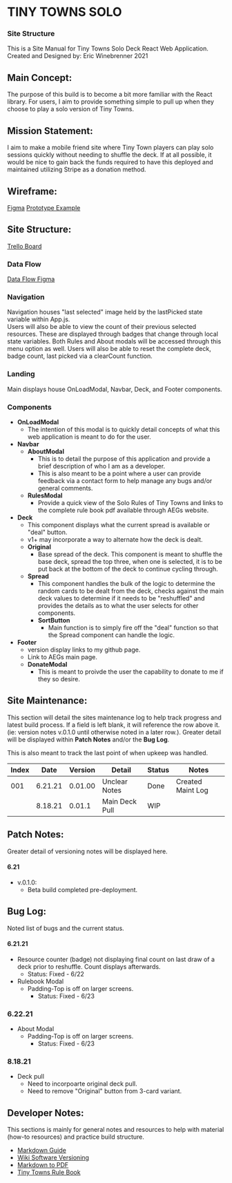 # TINY TOWNS SOLO
### Site Structure
This is a Site Manual for Tiny Towns Solo Deck React Web Application.
Created and Designed by: Eric Winebrenner 2021

## Main Concept:
The purpose of this build is to become a bit more familiar with the React library.  For users, I aim to provide something simple to pull up when they choose to play a solo version of Tiny Towns.

## Mission Statement:
I aim to make a mobile friend site where Tiny Town players can play solo sessions quickly without needing to shuffle the deck.  If at all possible, it would be nice to gain back the funds required to have this deployed and maintained utilizing Stripe as a donation method.

## Wireframe:
[Figma](https://www.figma.com/file/jl6MledrobDKbph3H8qUaq/Tiny-Towns-Solo-Wireframe?node-id=0%3A1)
[Prototype Example](https://www.figma.com/proto/jl6MledrobDKbph3H8qUaq/Tiny-Towns-Solo-Wireframe?node-id=1%3A2&scaling=scale-down&page-id=0%3A1)

## Site Structure:
[Trello Board](https://trello.com/b/MlL4A15e/tiny-towns-solo)

### Data Flow
[Data Flow Figma](https://www.figma.com/file/uaM1msWYXopjaxrbCFA7UU/Tiny-Towns-Solo?node-id=0%3A1)

### Navigation
Navigation houses "last selected" image held by the lastPicked state variable within App.js.  
Users will also be able to view the count of their previous selected resources.  These are displayed through badges that change through local state variables.
Both Rules and About modals will be accessed through this menu option as well.
Users will also be able to reset the complete deck, badge count, last picked via a clearCount function.

### Landing
  Main displays house OnLoadModal, Navbar, Deck, and Footer components.

### Components
- **OnLoadModal**
  - The intention of this modal is to quickly detail concepts of what this web application is meant to do for the user.
- **Navbar**
  - **AboutModal**
    - This is to detail the purpose of this application and provide a brief description of who I am as a developer.
    - This is also meant to be a point where a user can provide feedback via a contact form to help manage any bugs and/or general comments.
  - **RulesModal**
    - Provide a quick view of the Solo Rules of Tiny Towns and links to the complete rule book pdf available through AEGs website.
- **Deck**
  - This component displays what the current spread is available or "deal" button.  
  - v1+ may incorporate a way to alternate how the deck is dealt.  
  - **Original**
    - Base spread of the deck.  This component is meant to shuffle the base deck, spread the top three, when one is selected, it is to be put back at the bottom of the deck to continue cycling through.
  - **Spread**
    - This component handles the bulk of the logic to determine the random cards to be dealt from the deck, checks against the main deck values to determine if it needs to be "reshuffled" and provides the details as to what the user selects for other components.
    - **SortButton**
      - Main function is to simply fire off the "deal" function so that the Spread component can handle the logic.
- **Footer**
  - version display links to my github page.
  - Link to AEGs main page.
  - **DonateModal**
    - This is meant to proivde the user the capability to donate to me if they so desire.

## Site Maintenance:
This section will detail the sites maintenance log to help track progress and latest build process.  If a field is left blank, it will reference the row above it.  (ie: version notes v.0.1.0 until otherwise noted in a later row.).  Greater detail will be displayed within **Patch Notes** and/or the **Bug Log**.  

This is also meant to track the last point of when upkeep was handled.

Index   | Date    | Version | Detail        | Status    | Notes
---     | ---     |    ---  |  ---          |   ---     |  ---  
001     | 6.21.21 | 0.01.00 | Unclear Notes |   Done    | Created Maint Log      
        | 8.18.21 | 0.01.1  | Main Deck Pull|   WIP     |        


## Patch Notes:
Greater detail of versioning notes will be displayed here.

#### 6.21
- v.0.1.0:
  -  Beta build completed pre-deployment.  

## Bug Log:
Noted list of bugs and the current status.

#### 6.21.21
  - Resource counter (badge) not displaying final count on last draw of a deck prior to reshuffle.  Count displays afterwards.
    - Status: Fixed - 6/22
  - Rulebook Modal
    - Padding-Top is off on larger screens.
      - Status: Fixed - 6/23
### 6.22.21
  - About Modal
    - Padding-Top is off on larger screens.
      - Status: Fixed - 6/23
### 8.18.21
  - Deck pull
    - Need to incorpoarte original deck pull.
    - Need to remove "Original" button from 3-card variant.

## Developer Notes:
This sections is mainly for general notes and resources to help with material (how-to resources) and practice build structure.

- [Markdown Guide](https://www.markdownguide.org/basic-syntax)
- [Wiki Software Versioning](https://en.wikipedia.org/wiki/Software_versioning)
- [Markdown to PDF](http://markdown2pdf.com/)
- [Tiny Towns Rule Book](https://www.alderac.com/wp-content/uploads/2018/11/Tiny_Towns_Rules_FINAL.pdf)